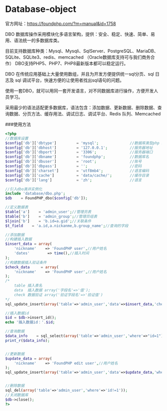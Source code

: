 # Database-object

官方网址：https://foundphp.com/?m=manual&id=1758

DBO 数据库操作采用模块化多语言架构，提供：安全、稳定、快速、简单、易用、语法统一的多数据库类。

目前支持数据库种类：Mysql、Mysqli、SqlServer、PostgreSQL、MariaDB、SQLite、SQLite3、redis、memcached （Oracle数据库支持可与我们商务合作）
DBO支持PHP5、PHP7、PHP8最新版本都可以稳定运行。

DBO 在传统应用基础上大量使用数组，并且为开发方便提供统一sql分页、sql 日志及 sql 调试平台，快速方便的让使用者找出sql语句的问题。

使用一套DBO，就可以用同一套开发语言，对不同数据库进行操作，方便开发人员学习。

采用最少的语法适配更多数据库，语法包含：添加数据、更新数据、删除数据、查询数据、分页方法、缓存用法、调试日志、调试平台、Redis 队列、Memcached

###使用方法
```php
<?php
//数据库设置
$config['db']['dbtype']	 		= 'mysql';				//数据库类型php 5.4后请用mysqli
$config['db']['dbhost'] 		= '127.0.0.1';			//服务器地址
$config['db']['dbport'] 		= '3306';				//服务器端口
$config['db']['dbname'] 		= 'foundphp';			//数据库名
$config['db']['dbuser'] 		= 'root';				//账号
$config['db']['dbpass'] 		= '';					//密码
$config['db']['charset'] 		= 'utf8mb4';			//语言编码
$config['db']['cache'] 			= 'data/cache/';		//缓存目录
$config['db']['lang'] 			= 'zh';					//语言

//引入dbo类并实例化
include 'database/dbo.php';
$db    = FoundPHP_dbo($config['db']);

//定义数据表
$table['a']    = 'admin_user';//管理员表
$table['b']    = 'admin_group';//管理员组表
$ljoin['b']    = 'b.id=a.gid';//关联条件
$t_field    = 'a.id,a.nickanme,b.group_name';//查询的字段

//添加数据
//构建插入数据
$insert_data = array(
    'nickname'    => 'FoundPHP user',//用户姓名
    'dates'        => time(),//插入时间
);
//构建数据插入验证条件
$check_data     = array(
    'nickname'    => 'FoundPHP user',//用户姓名
);
/*
    table 插入表名
    data  插入数据 array('字段名'=>'值');
    check 数据验证 array('验证字段名'=>'验证值')
*/
sql_update_insert(array('table'=>'admin_user','data'=>$insert_data,'check'=>$check_data));

//插入数据id
$id = $db->insert_id();
echo '插入数据id：'.$id;

//查询数据
$data_info    = sql_select(array('table'=>'admin_user','where'=>"id=1"));
print_r($data_info);


//更新数据
$update_data = array(
    'nickname'    => 'FoundPHP edit user',//用户姓名
);
sql_update_insert(array('table'=>'admin_user','data'=>$update_data,'where'=>'id=1'));


//删除数据
sql_del(array('table'=>'admin_user','where'=>'id!=1'));
//关闭数据库
$db->close();
?>
```
